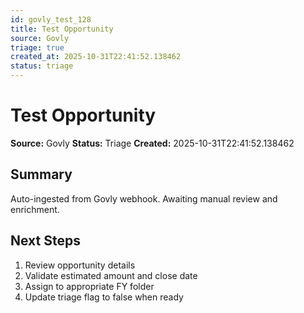 ```yaml
---
id: govly_test_128
title: Test Opportunity
source: Govly
triage: true
created_at: 2025-10-31T22:41:52.138462
status: triage
---
```


# Test Opportunity

**Source:** Govly
**Status:** Triage
**Created:** 2025-10-31T22:41:52.138462

## Summary

Auto-ingested from Govly webhook. Awaiting manual review and enrichment.

## Next Steps

1. Review opportunity details
2. Validate estimated amount and close date
3. Assign to appropriate FY folder
4. Update triage flag to false when ready
